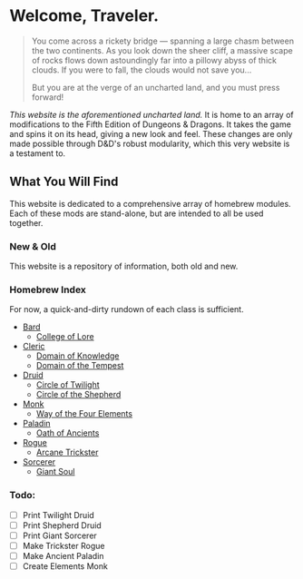 # Welcome, Traveler.
> You come across a rickety bridge — spanning a large chasm between the two continents. As you look down the sheer cliff, a massive scape of rocks flows down astoundingly far into a pillowy abyss of thick clouds. If you were to fall, the clouds would not save you...
>
> But you are at the verge of an uncharted land, and you must press forward!

*This website is the aforementioned uncharted land.* It is home to an array of modifications to the Fifth Edition of Dungeons & Dragons. It takes the game and spins it on its head, giving a new look and feel. These changes are only made possible through D&D's robust modularity, which this very website is a testament to.

## What You Will Find
This website is dedicated to a comprehensive array of homebrew modules. Each of these mods are stand-alone, but are intended to all be used together.

### New & Old
This website is a repository of information, both old and new.

### Homebrew Index
For now, a quick-and-dirty rundown of each class is sufficient.

- [Bard](/homebrew/classes/bard)
	- [College of Lore](/homebrew/classes/bard/lore)
- [Cleric](/homebrew/classes/cleric)
	- [Domain of Knowledge](/homebrew/classes/cleric/knowledge)
	- [Domain of the Tempest](/homebrew/classes/cleric/tempest)
- [Druid](/homebrew/classes/druid)
	- [Circle of Twilight](/homebrew/classes/druid/twilight)
	- [Circle of the Shepherd](/homebrew/classes/druid/shepherd)
- [Monk](/homebrew/classes/monk)
	- [Way of the Four Elements](/homebrew/classes/monk/four-elements)
- [Paladin](/homebrew/classes/paladin)
	- [Oath of Ancients](/homebrew/classes/ancients)
- [Rogue](/homebrew/classes/rogue)
	- [Arcane Trickster](/homebrew/classes/rogue/arcane-trickster)
- [Sorcerer](/homebrew/classes/sorcerer)
	- [Giant Soul](/homebrew/classes/sorcerer/giant-soul)

### Todo:

- [ ] Print Twilight Druid
- [ ] Print Shepherd Druid
- [ ] Print Giant Sorcerer
- [ ] Make Trickster Rogue
- [ ] Make Ancient Paladin
- [ ] Create Elements Monk